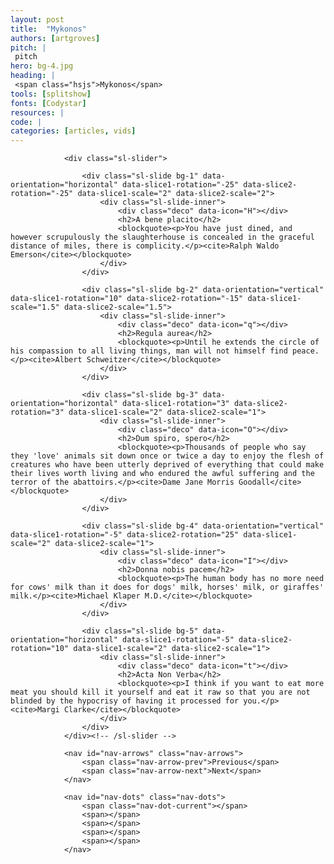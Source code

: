 ```yaml
---
layout: post
title:  "Mykonos"
authors: [artgroves]
pitch: |
 pitch
hero: bg-4.jpg
heading: |
 <span class="hsjs">Mykonos</span>
tools: [splitshow]
fonts: [Codystar]
resources: |
code: |
categories: [articles, vids]
---
```

<div id="slider" class="sl-slider-wrapper">

				<div class="sl-slider">
				
					<div class="sl-slide bg-1" data-orientation="horizontal" data-slice1-rotation="-25" data-slice2-rotation="-25" data-slice1-scale="2" data-slice2-scale="2">
						<div class="sl-slide-inner">
							<div class="deco" data-icon="H"></div>
							<h2>A bene placito</h2>
							<blockquote><p>You have just dined, and however scrupulously the slaughterhouse is concealed in the graceful distance of miles, there is complicity.</p><cite>Ralph Waldo Emerson</cite></blockquote>
						</div>
					</div>
					
					<div class="sl-slide bg-2" data-orientation="vertical" data-slice1-rotation="10" data-slice2-rotation="-15" data-slice1-scale="1.5" data-slice2-scale="1.5">
						<div class="sl-slide-inner">
							<div class="deco" data-icon="q"></div>
							<h2>Regula aurea</h2>
							<blockquote><p>Until he extends the circle of his compassion to all living things, man will not himself find peace.</p><cite>Albert Schweitzer</cite></blockquote>
						</div>
					</div>
					
					<div class="sl-slide bg-3" data-orientation="horizontal" data-slice1-rotation="3" data-slice2-rotation="3" data-slice1-scale="2" data-slice2-scale="1">
						<div class="sl-slide-inner">
							<div class="deco" data-icon="O"></div>
							<h2>Dum spiro, spero</h2>
							<blockquote><p>Thousands of people who say they 'love' animals sit down once or twice a day to enjoy the flesh of creatures who have been utterly deprived of everything that could make their lives worth living and who endured the awful suffering and the terror of the abattoirs.</p><cite>Dame Jane Morris Goodall</cite></blockquote>
						</div>
					</div>
					
					<div class="sl-slide bg-4" data-orientation="vertical" data-slice1-rotation="-5" data-slice2-rotation="25" data-slice1-scale="2" data-slice2-scale="1">
						<div class="sl-slide-inner">
							<div class="deco" data-icon="I"></div>
							<h2>Donna nobis pacem</h2>
							<blockquote><p>The human body has no more need for cows' milk than it does for dogs' milk, horses' milk, or giraffes' milk.</p><cite>Michael Klaper M.D.</cite></blockquote>
						</div>
					</div>
					
					<div class="sl-slide bg-5" data-orientation="horizontal" data-slice1-rotation="-5" data-slice2-rotation="10" data-slice1-scale="2" data-slice2-scale="1">
						<div class="sl-slide-inner">
							<div class="deco" data-icon="t"></div>
							<h2>Acta Non Verba</h2>
							<blockquote><p>I think if you want to eat more meat you should kill it yourself and eat it raw so that you are not blinded by the hypocrisy of having it processed for you.</p><cite>Margi Clarke</cite></blockquote>
						</div>
					</div>
				</div><!-- /sl-slider -->
				
				<nav id="nav-arrows" class="nav-arrows">
					<span class="nav-arrow-prev">Previous</span>
					<span class="nav-arrow-next">Next</span>
				</nav>

				<nav id="nav-dots" class="nav-dots">
					<span class="nav-dot-current"></span>
					<span></span>
					<span></span>
					<span></span>
					<span></span>
				</nav>
